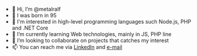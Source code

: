 - 👋 Hi, I’m @metalralf
- 🎉 I was born in 95
- 👀 I'm interested in high-level programming languages such Node.js, PHP and .NET Core
- 🌱 I’m currently learning Web technologies, mainly in JS, PHP line
- 💞️ I’m looking to collaborate on projects that catches my interest
- 📫 You can reach me via [LinkedIn](https://www.linkedin.com/in/rudolfkapitany/) and [e-mail](mailto:kapitanyrudolf@gmail.com)

<!---
metalralf/metalralf is a ✨ special ✨ repository because its `README.md` (this file) appears on your GitHub profile.
You can click the Preview link to take a look at your changes.
--->
